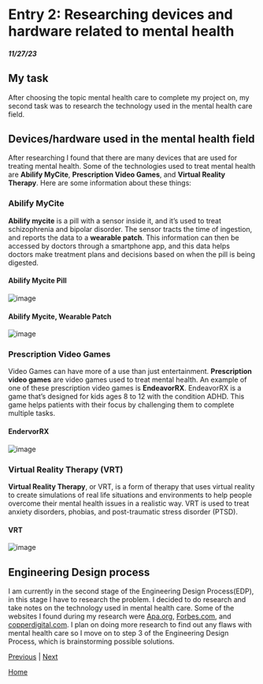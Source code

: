 # Entry 2: Researching devices and hardware related to mental health
##### 11/27/23

## My task
After choosing the topic mental health care to complete my project on, my second task was to research the technology used in the mental health care field.

## Devices/hardware used in the mental health field

After researching I found that there are many devices that are used for treating mental health. Some of the technologies used to treat mental health are **Abilify MyCite**, **Prescription Video Games**, and **Virtual Reality Therapy**. Here are some information about these things:

### Abilify MyCite
**Abilify mycite** is a pill with a sensor inside it, and it’s used to treat schizophrenia and bipolar disorder. The sensor tracts the time of ingestion, and reports the data to a **wearable patch**. This information can then be accessed by doctors through a smartphone app, and this data helps doctors make treatment plans and decisions based on when the pill is being digested.

#### Abilify Mycite Pill
![image](https://github.com/kosall5220/sep10-freedom-project/assets/146866846/18d91fd0-542c-481b-87ec-99e44b410d3a)


#### Abilify Mycite, Wearable Patch
![image](https://github.com/kosall5220/sep10-freedom-project/assets/146866846/3470c357-30da-4229-b411-ada597cc46e3)



### Prescription Video Games
Video Games can have more of a use than just entertainment. **Prescription video games** are video games used to treat mental health. An example of one of these prescription video games is **EndeavorRX**. EndeavorRX is a game that’s designed for kids ages 8 to 12 with the condition ADHD. This game helps patients with their focus by challenging them to complete multiple tasks. 

#### EndervorRX
![image](https://github.com/kosall5220/sep10-freedom-project/assets/146866846/a3374b5e-d178-458c-8b4a-428d2eef1b24)

### Virtual Reality Therapy (VRT)
**Virtual Reality Therapy**, or VRT, is a form of therapy that uses virtual reality to create simulations of real life situations and environments to help people overcome their mental health issues in a realistic way. VRT is used to treat anxiety disorders, phobias, and post-traumatic stress disorder (PTSD).

#### VRT
![image](https://github.com/kosall5220/sep10-freedom-project/assets/146866846/a2c602ad-acab-4a8f-a353-985e1ad6aae4)

## Engineering Design process
I am currently in the second stage of the Engineering Design Process(EDP), in this stage I have to research the problem. I decided to do research and take notes on the technology used in mental health care. Some of the websites I found during my research were [Apa.org](https://www.apa.org/members/content/wearable-technology), [Forbes.com](https://www.forbes.com/sites/forbestechcouncil/2020/11/25/five-tech-innovations-that-changed-mental-health-in-2020/?sh=27e60d831e9c), and [copperdigital.com](https://copperdigital.com/blog/top-5-mental-health-tech-and-innovations-in-2022/). I plan on doing more research to find out any flaws with mental health care so I move on to step 3 of the Engineering Design Process, which is brainstorming possible solutions.


[Previous](entry01.md) | [Next](entry03.md)

[Home](../README.md)
